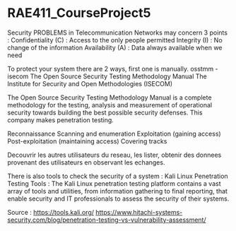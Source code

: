 # RAE411_CourseProject5

Security PROBLEMS in Telecommunication Networks may concern 3 points :
Confidentiality (C) : Access to the only people permitted
Integrity (I) : No change of the information
Availability (A) : Data always available when we need

To protect your system there are 2 ways, first one is manually. 
osstmm - isecom
The Open Source Security Testing Methodology Manual 
The Institute for Security and Open Methodologies (ISECOM)

The Open Source Security Testing Methodology Manual is a complete methodology for the testing, analysis and measurement of operational security towards building the best possible security defenses.
This company makes penetration testing. 

Reconnaissance
Scanning and enumeration
Exploitation (gaining access)
Post-exploitation (maintaining access)
Covering tracks

Decouvrir les autres utilisateurs du reseau, les lister, obtenir des donnees provenant des utilisateurs en observant les echanges. 

There is also tools to check the security of a system :
Kali Linux Penetration Testing Tools :
The Kali Linux penetration testing platform contains a vast array of tools and utilities, from information gathering to final reporting, that enable security and IT professionals to assess the security of their systems.


Source :
https://tools.kali.org/
https://www.hitachi-systems-security.com/blog/penetration-testing-vs-vulnerability-assessment/
